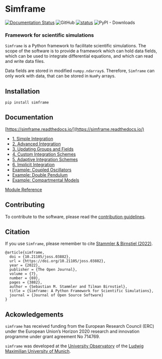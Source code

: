 # Simframe

[![Documentation Status](https://readthedocs.org/projects/simframe/badge/?version=latest)](https://simframe.readthedocs.io/en/latest/?badge=latest) 
![GitHub](https://img.shields.io/github/license/stammler/simframe) 
[![status](https://joss.theoj.org/papers/0ef61e034c57445e846b2ec383c920a6/status.svg)](https://joss.theoj.org/papers/0ef61e034c57445e846b2ec383c920a6) 
![PyPI - Downloads](https://img.shields.io/pypi/dm/simframe?label=PyPI%20downloads)

### Framework for scientific simulations

`Simframe` is a Python framework to facilitate scientific simulations. The scope of the software is to provide a framework which can hold data fields, which can be used to integrate differential equations, and which can read and write data files.

Data fields are stored in modified `numpy.ndarray`s. Therefore, `Simframe` can only work with data, that can be stored in `NumPy` arrays.

## Installation

`pip install simframe`

## Documentation

[https://simframe.readthedocs.io/](https://simframe.readthedocs.io/)

* [1. Simple Integration](https://simframe.readthedocs.io/en/latest/1_simple_integration.html)
* [2. Advanced Integration](https://simframe.readthedocs.io/en/latest/2_advanced_integration.html)
* [3. Updating Groups and Fields](https://simframe.readthedocs.io/en/latest/3_updating.html)
* [4. Custom Integration Schemes](https://simframe.readthedocs.io/en/latest/4_custom_schemes.html)
* [5. Adaptive Integration Schemes](https://simframe.readthedocs.io/en/latest/5_adaptive_schemes.html)
* [6. Implicit Integration](https://simframe.readthedocs.io/en/latest/6_implicit_integration.html)
* [Example: Coupled Oscillators](https://simframe.readthedocs.io/en/latest/example_coupled_oscillators.html)
* [Example: Double Pendulum](https://simframe.readthedocs.io/en/latest/example_double_pendulum.html)
* [Example: Compartmental Models](https://simframe.readthedocs.io/en/latest/example_compartmental_models.html)

[Module Reference](https://simframe.readthedocs.io/en/latest/api.html)

## Contributing

To contribute to the software, please read the [contribution guidelines](https://github.com/stammler/simframe/blob/master/.github/CONTRIBUTING.md).

## Citation

If you use `Simframe`, please remember to cite [Stammler & Birnstiel (2022)](https://doi.org/10.21105/joss.03882).

```
@article{simframe,
  doi = {10.21105/joss.03882},
  url = {https://doi.org/10.21105/joss.03882},
  year = {2022},
  publisher = {The Open Journal},
  volume = {7},
  number = {69},
  pages = {3882},
  author = {Sebastian M. Stammler and Tilman Birnstiel},
  title = {Simframe: A Python Framework for Scientific Simulations},
  journal = {Journal of Open Source Software}
}

```

## Ackowledgements

`simframe` has received funding from the European Research Council (ERC) under the European Union’s Horizon 2020 research and innovation programme under grant agreement No 714769.

`simframe` was developed at the [University Observatory](https://www.usm.uni-muenchen.de/index_en.php) of the [Ludwig Maximilian University of Munich](https://www.en.uni-muenchen.de/index.html).
